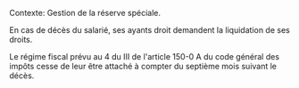 Contexte: Gestion de la réserve spéciale.

En cas de décès du salarié, ses ayants droit demandent la liquidation de ses droits.

Le régime fiscal prévu au 4 du III de l'article 150-0 A du code général des impôts cesse de leur être attaché à compter du septième mois suivant le décès.